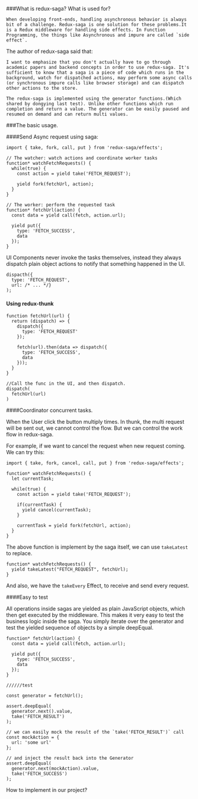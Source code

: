 
###What is redux-saga? What is used for?
	
	When developing front-ends, handling asynchronous behavior is always bit of a challenge. Redux-saga is one solution for these problems.It is a Redux middleware for handling side effects. In Function Programming, the things like Asynchronous and impure are called `side effect`.


The author of redux-saga said that:

	I want to emphasize that you don't actually have to go through academic papers and backend concepts in order to use redux-saga. It's sufficient to know that a saga is a piece of code which runs in the background, watch for dispatched actions, may perform some async calls (or synchronous impure calls like browser storage) and can dispatch other actions to the store.
	
	The redux-saga is implemented using the generator functions.(Which shared by dongying last test). Unlike other functions which run completion and return a value. The generator can be easily paused and resumed on demand and can return multi values.
	
	
###The basic usage.

####Send Async request using saga:

```
import { take, fork, call, put } from 'redux-saga/effects';

// The watcher: watch actions and coordinate worker tasks
function* watchFetchRequests() {
  while(true) {
    const action = yield take('FETCH_REQUEST');

    yield fork(fetchUrl, action);
  }
}

// The worker: perform the requested task
function* fetchUrl(action) {
  const data = yield call(fetch, action.url);

  yield put({
    type: 'FETCH_SUCCESS',
    data
  });
}
```

UI Components never invoke the tasks themselves, instead they always dispatch plain object actions to notify that something happened in the UI.


```
dispacth({
  type: 'FETCH_REQUEST',
  url: /* ... */}
);

```

#### Using redux-thunk

```
function fetchUrl(url) {
  return (dispatch) => {
    dispatch({
      type: 'FETCH_REQUEST'
    });

    fetch(url).then(data => dispatch({
      type: 'FETCH_SUCCESS',
      data
    }));
  }
}

//Call the func in the UI, and then dispatch.
dispatch(
  fetchUrl(url)
)
```


####Coordinator concurrent tasks.

When the User click the button multiply times. In thunk, the multi request will be sent out, we cannot control the flow. But we can control the work flow in redux-saga.




For example, if we want to cancel the request when new request coming. We can try this:

```
import { take, fork, cancel, call, put } from 'redux-saga/effects';

function* watchFetchRequests() {
  let currentTask;

  while(true) {
    const action = yield take('FETCH_REQUEST');

    if(currentTask) {
      yield cancel(currentTask);
    }

    currentTask = yield fork(fetchUrl, action);
  }
}

```


The above function is implement by the saga itself, we can use `takeLatest` to replace.

```
function* watchFetchRequests() {
  yield takeLatest("FETCH_REQUEST", fetchUrl);
}
```

And also, we have the `takeEvery` Effect, to receive and send every request.



####Easy to test




All operations inside sagas are yielded as plain JavaScript objects, which then get executed by the middleware. This makes it very easy to test the business logic inside the saga. You simply iterate over the generator and test the yielded sequence of objects by a simple deepEqual.

```
function* fetchUrl(action) {
  const data = yield call(fetch, action.url);

  yield put({
    type: 'FETCH_SUCCESS',
    data
  });
}

//////test

const generator = fetchUrl();

assert.deepEqual(
  generator.next().value,
  take('FETCH_RESULT')
);

// we can easily mock the result of the `take('FETCH_RESULT')` call
const mockAction = {
  url: 'some url'
};

// and inject the result back into the Generator
assert.deepEqual(
  generator.next(mockAction).value,
  take('FETCH_SUCCESS')
);
```












How to implement in our project?